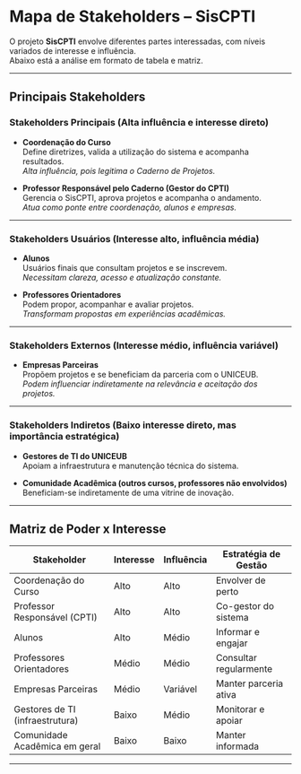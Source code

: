 #  Mapa de Stakeholders – SisCPTI

O projeto **SisCPTI** envolve diferentes partes interessadas, com níveis variados de interesse e influência.  
Abaixo está a análise em formato de tabela e matriz.

---

##  Principais Stakeholders

###  Stakeholders Principais (Alta influência e interesse direto)
- **Coordenação do Curso**  
  Define diretrizes, valida a utilização do sistema e acompanha resultados.  
  *Alta influência, pois legitima o Caderno de Projetos.*  

- **Professor Responsável pelo Caderno (Gestor do CPTI)**  
  Gerencia o SisCPTI, aprova projetos e acompanha o andamento.  
  *Atua como ponte entre coordenação, alunos e empresas.*  

---

###  Stakeholders Usuários (Interesse alto, influência média)
- **Alunos**  
  Usuários finais que consultam projetos e se inscrevem.  
  *Necessitam clareza, acesso e atualização constante.*  

- **Professores Orientadores**  
  Podem propor, acompanhar e avaliar projetos.  
  *Transformam propostas em experiências acadêmicas.*  

---

###  Stakeholders Externos (Interesse médio, influência variável)
- **Empresas Parceiras**  
  Propõem projetos e se beneficiam da parceria com o UNICEUB.  
  *Podem influenciar indiretamente na relevância e aceitação dos projetos.*  

---

### Stakeholders Indiretos (Baixo interesse direto, mas importância estratégica)
- **Gestores de TI do UNICEUB**  
  Apoiam a infraestrutura e manutenção técnica do sistema.  

- **Comunidade Acadêmica (outros cursos, professores não envolvidos)**  
  Beneficiam-se indiretamente de uma vitrine de inovação.  

---

##  Matriz de Poder x Interesse

| Stakeholder                        | Interesse | Influência | Estratégia de Gestão     |
|------------------------------------|-----------|------------|---------------------------|
| Coordenação do Curso               | Alto      | Alto       | Envolver de perto         |
| Professor Responsável (CPTI)       | Alto      | Alto       | Co-gestor do sistema      |
| Alunos                             | Alto      | Médio      | Informar e engajar        |
| Professores Orientadores           | Médio     | Médio      | Consultar regularmente    |
| Empresas Parceiras                 | Médio     | Variável   | Manter parceria ativa     |
| Gestores de TI (infraestrutura)    | Baixo     | Médio      | Monitorar e apoiar        |
| Comunidade Acadêmica em geral      | Baixo     | Baixo      | Manter informada          |

---

